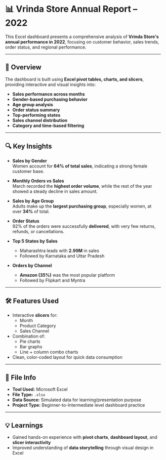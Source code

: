 # 📊 Vrinda Store Annual Report – 2022

This Excel dashboard presents a comprehensive analysis of **Vrinda Store's annual performance in 2022**, focusing on customer behavior, sales trends, order status, and regional performance.

---

## 🧾 Overview

The dashboard is built using **Excel pivot tables, charts, and slicers**, providing interactive and visual insights into:

- **Sales performance across months**
- **Gender-based purchasing behavior**
- **Age group analysis**
- **Order status summary**
- **Top-performing states**
- **Sales channel distribution**
- **Category and time-based filtering**

---

## 🔍 Key Insights

- **Sales by Gender**  
  Women account for **64% of total sales**, indicating a strong female customer base.

- **Monthly Orders vs Sales**  
  March recorded the **highest order volume**, while the rest of the year showed a steady decline in sales amount.

- **Sales by Age Group**  
  Adults make up the **largest purchasing group**, especially women, at over **34%** of total.

- **Order Status**  
  92% of the orders were successfully **delivered**, with very few returns, refunds, or cancellations.

- **Top 5 States by Sales**  
  - Maharashtra leads with **2.99M** in sales  
  - Followed by Karnataka and Uttar Pradesh

- **Orders by Channel**  
  - **Amazon (35%)** was the most popular platform  
  - Followed by Flipkart and Myntra

---

## 🛠️ Features Used

- Interactive **slicers** for:
  - Month
  - Product Category
  - Sales Channel
- Combination of:
  - Pie charts
  - Bar graphs
  - Line + column combo charts
- Clean, color-coded layout for quick data consumption

---

## 📁 File Info

- **Tool Used:** Microsoft Excel  
- **File Type:** `.xlsx`  
- **Data Source:** Simulated data for learning/presentation purpose  
- **Project Type:** Beginner-to-Intermediate level dashboard practice  

---

## 💡 Learnings

- Gained hands-on experience with **pivot charts**, **dashboard layout**, and **slicer interactivity**
- Improved understanding of **data storytelling** through visual design in Excel
